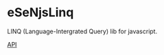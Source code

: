 eSeNjsLinq
==========

LINQ (Language-Intergrated Query) lib for javascript.

[API](doc/API/index.html)

